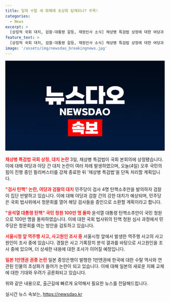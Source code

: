 ```yaml
---
title: 일제 수탈 새 화폐에 초상화 탑재되나? 주목!
categories:
  - News
excerpt: >
  [상징적 국회 대치, 검찰·대통령 갈등, 재정인사 소식] 채상병 특검법 상정에 대한 여당과 야당의 갈등, 검사 탄핵 문제를 둘러싼 검찰과 야당의 대치, 윤석열 대통령 탄핵 청원 돌파, 서울 역주행 참사 관련 설명 등 이목을 끄는 다양한 뉴스 속보. 윤 대통령의 발언과 새 지폐 논란 등도 주목할만한 소식으로, CBS노컷뉴스를 통해 더 많은 이야기가 전해집니다.
feature_text: >
  [상징적 국회 대치, 검찰·대통령 갈등, 재정인사 소식] 채상병 특검법 상정에 대한 여당과 야당의 갈등, 검사 탄핵 문제를 둘러싼 검찰과 야당의 대치, 윤석열 대통령 탄핵 청원 돌파, 서울 역주행 참사 관련 설명 등 이목을 끄는 다양한 뉴스 속보. 윤 대통령의 발언과 새 지폐 논란 등도 주목할만한 소식으로, CBS노컷뉴스를 통해 더 많은 이야기가 전해집니다.
image: '/assets/img/newsdao_breakingnews.jpg'
---
```


<p><img src="/assets/img/newsdao_breakingnews.jpg" alt="pcversion 속보" /></p>

<p><b><span style="color: #ee2323;">채상병 특검법 국회 상정, 대치 논란</span></b>
3일, 채상병 특검법이 국회 본회의에 상정됐습니다. 이에 대해 여당과 야당 간 대치 논란이 여러 차례 발생하였으며, 오늘(4일) 오후 국민의힘이 진행 중인 필리버스터를 강제 종료한 뒤 '채상병 특검법'을 단독 처리할 계획입니다.</p>

<p data-ke-size="size16"></p>

<p><b><span style="color: #ee2323;">"검사 탄핵" 논란, 여당과 검찰의 대치</span></b>
민주당이 검사 4명 탄핵소추안을 발의하자 검찰이 집단 반발하고 있습니다. 이에 대해 야당과 검찰 간의 강한 대치가 예상되며, 민주당은 국회 법사위에서 청문회를 열어 해당 검사들을 증인으로 소환할 계획이라고 합니다.</p>

<p data-ke-size="size16"></p>

<p><b><span style="color: #ee2323;">"윤석열 대통령 탄핵" 국민 청원 100만 명 돌파</span></b>
윤석열 대통령 탄핵소추안이 국민 청원으로 100만 명을 돌파하였습니다. 이에 대한 국회 법사위의 탄핵 청원 심사 과정에서 민주당은 청문회를 여는 방안을 검토하고 있습니다.</p>

<p data-ke-size="size16"></p>

<p><b><span style="color: #ee2323;">서울시청 앞 역주행 사고, 사고원인 조사 중</span></b>
서울시청 앞에서 발생한 역주행 사고의 사고원인이 조사 중에 있습니다. 경찰은 사고 기록장치 분석 결과를 바탕으로 사고원인을 조사 중에 있으며, 더 상세한 내용에 대한 조사가 이어질 예정입니다.</p>

<p data-ke-size="size16"></p>

<p><b><span style="color: #ee2323;">일본 1만엔권 권종 논란</span></b>
일본 중앙은행이 발행한 1만엔권에 한국에 대한 수탈 역사와 연관된 인물의 초상화가 들어가 논란이 되고 있습니다. 이에 대해 일본의 새로운 지폐 교체에 대한 기대와 우려가 공론화되고 있습니다.</p>

<p data-ke-size="size16"></p>

<p>위와 같은 내용으로, 출근길에 빠르게 요약해서 필요한 뉴스를 전달해드립니다.</p>
실시간 뉴스 속보는, <a href="https://newsdao.kr" rel="dofollow">https://newsdao.kr</a>


